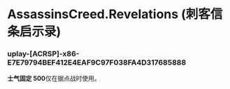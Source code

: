 # AssassinsCreed.Revelations (刺客信条启示录)

### uplay-[ACRSP]-x86-E7E79794BEF412E4EAF9C97F038FA4D317685888
**士气固定 500**仅在据点战时使用。